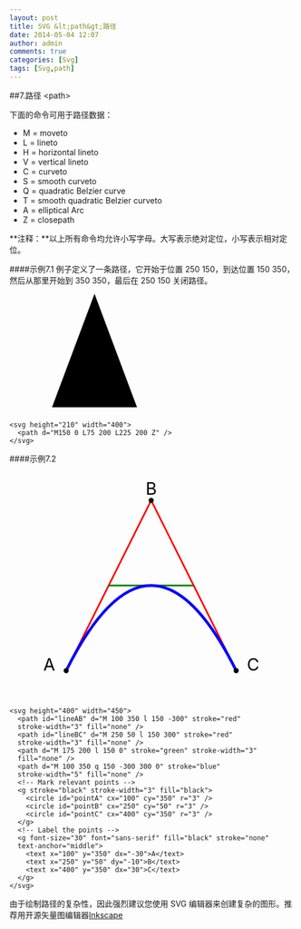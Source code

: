 ```yaml
---
layout: post
title: SVG &lt;path&gt;路径 
date: 2014-05-04 12:07
author: admin
comments: true
categories: [Svg]
tags: [Svg,path]
---
```


##7.路径 &lt;path&gt;

下面的命令可用于路径数据：

* M = moveto
* L = lineto
* H = horizontal lineto
* V = vertical lineto
* C = curveto
* S = smooth curveto
* Q = quadratic Belzier curve
* T = smooth quadratic Belzier curveto
* A = elliptical Arc
* Z = closepath

**注释：**以上所有命令均允许小写字母。大写表示绝对定位，小写表示相对定位。

####示例7.1
例子定义了一条路径，它开始于位置 250 150，到达位置 150 350，然后从那里开始到 350 350，最后在 250 150 关闭路径。

<svg height="210" width="400">
  <path d="M150 0 L75 200 L225 200 Z" />
</svg>

	<svg height="210" width="400">
	  <path d="M150 0 L75 200 L225 200 Z" />
	</svg>

####示例7.2

<svg height="400" width="450">
  <path id="lineAB" d="M 100 350 l 150 -300" stroke="red"
  stroke-width="3" fill="none" />
  <path id="lineBC" d="M 250 50 l 150 300" stroke="red"
  stroke-width="3" fill="none" />
  <path d="M 175 200 l 150 0" stroke="green" stroke-width="3"
  fill="none" />
  <path d="M 100 350 q 150 -300 300 0" stroke="blue"
  stroke-width="5" fill="none" />
  <g stroke="black" stroke-width="3" fill="black">
   <circle id="pointA" cx="100" cy="350" r="3" />
   <circle id="pointB" cx="250" cy="50" r="3" />
   <circle id="pointC" cx="400" cy="350" r="3" />
  </g>
  <g font-size="30" font="sans-serif" fill="black" stroke="none"
  text-anchor="middle">
   <text x="100" y="350" dx="-30">A</text>
   <text x="250" y="50" dy="-10">B</text>
   <text x="400" y="350" dx="30">C</text>
  </g>
</svg>
	
	<svg height="400" width="450">
	  <path id="lineAB" d="M 100 350 l 150 -300" stroke="red"
	  stroke-width="3" fill="none" />
	  <path id="lineBC" d="M 250 50 l 150 300" stroke="red"
	  stroke-width="3" fill="none" />
	  <path d="M 175 200 l 150 0" stroke="green" stroke-width="3"
	  fill="none" />
	  <path d="M 100 350 q 150 -300 300 0" stroke="blue"
	  stroke-width="5" fill="none" />
	  <!-- Mark relevant points -->
	  <g stroke="black" stroke-width="3" fill="black">
	    <circle id="pointA" cx="100" cy="350" r="3" />
	    <circle id="pointB" cx="250" cy="50" r="3" />
	    <circle id="pointC" cx="400" cy="350" r="3" />
	  </g>
	  <!-- Label the points -->
	  <g font-size="30" font="sans-serif" fill="black" stroke="none"
	  text-anchor="middle">
	    <text x="100" y="350" dx="-30">A</text>
	    <text x="250" y="50" dy="-10">B</text>
	    <text x="400" y="350" dx="30">C</text>
	  </g>
	</svg>

由于绘制路径的复杂性，因此强烈建议您使用 SVG 编辑器来创建复杂的图形。推荐用开源矢量图编辑器[Inkscape](http://www.inkscape.org/)


